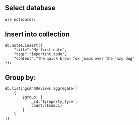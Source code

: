 ## Select database
    use notecards;

## Insert into collection
    db.notes.insert({
        "title":"My first note",
        "tags":"important,todo",
        "content":"The quick brown fox jumps over the lazy dog"
    });

    

## Group by:
    db.listingsAndReviews.aggregate([
        {
            $group: {
                _id:'$property_type',
                count:{$sum:1}
            }
        }
    ])